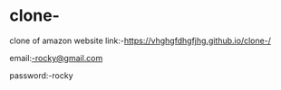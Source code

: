 # clone-
clone of amazon website link:-https://vhghgfdhgfjhg.github.io/clone-/

email:-rocky@gmail.com

password:-rocky
